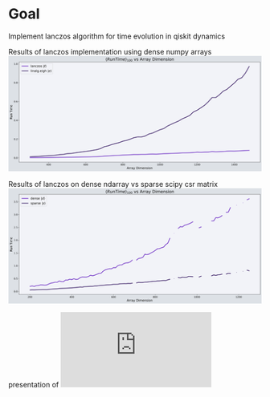 # Goal
Implement lanczos algorithm for time evolution in qiskit dynamics

Results of lanczos implementation using dense numpy arrays
![lanczos-vs-numpy.linalg.eigh](presentations/numpy-vs-lanczos.png)

Results of lanczos on dense ndarray vs sparse scipy csr matrix
![lanczos-vs-numpy.linalg.eigh](presentations/dense-vs-sparse.png)

presentation of ![checkpoint-1](https://github.com/rupeshknn/lanczos-QD/blob/main/presentations/Checkpoint_1-Lanczos_Algorithm_for_Qiskit_Dynamics.pdf)
